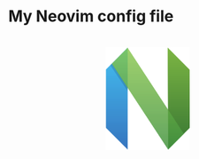 # My Neovim config file

<!-- < style="display: flex; width: 100%; justify-content: center;"> -->
  <h1 align="center">
    <img src="./neovim.png" width="30%" />
  </h1>
</div>
